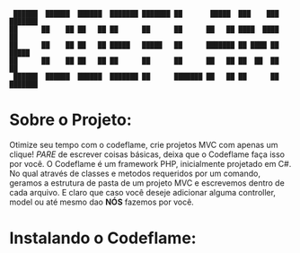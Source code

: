 
```
 ██████  ██████  ██████  ███████ ███████ ██       █████  ███    ███ ███████ 
██      ██    ██ ██   ██ ██      ██      ██      ██   ██ ████  ████ ██      
██      ██    ██ ██   ██ █████   █████   ██      ███████ ██ ████ ██ █████   
██      ██    ██ ██   ██ ██      ██      ██      ██   ██ ██  ██  ██ ██      
 ██████  ██████  ██████  ███████ ██      ███████ ██   ██ ██      ██ ███████ 
```

# Sobre o Projeto:
Otimize seu tempo com o codeflame, crie projetos MVC com apenas um clique! *PARE* de escrever coisas básicas, deixa que o Codeflame faça isso por você. O Codeflame é um framework PHP, inicialmente projetado em C#. No qual através de classes e metodos requeridos por um comando, geramos a estrutura de pasta de um projeto MVC e escrevemos dentro de cada arquivo. E claro que caso você deseje adicionar alguma controller, model ou até mesmo dao **NÓS** fazemos por você.

# Instalando o Codeflame:



